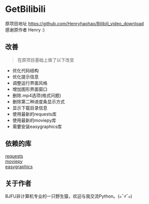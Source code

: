 # GetBilibili
原项目地址 https://github.com/Henryhaohao/Bilibili_video_download  
感谢原作者 Henry :)

## 改善
>在原项目基础上做了以下改变  
- 优化代码结构  
- 优化提示信息  
- 调整运行界面风格  
- 增加图形界面窗口  
- 删除.mp4选项(格式问题)  
- 删除第二种进度条显示方式  
- 显示下载目录信息  
- 使用最新的requests库  
- 使用最新的moviepy库  
- 需要安装easygraphics库  

## 依赖的库
[requests](https://github.com/kennethreitz/requests)  
[moviepy](https://github.com/Zulko/moviepy)  
[easygraphics](https://github.com/royqh1979/PyEasyGraphics)  

## 关于作者
BJFU非计算机专业的一只野生猿，欢迎与我交流Python。(๑¯∀¯๑)  
